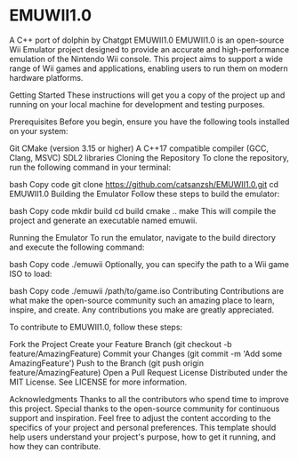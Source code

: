 # EMUWII1.0
A C++ port of dolphin by Chatgpt
EMUWII1.0
EMUWII1.0 is an open-source Wii Emulator project designed to provide an accurate and high-performance emulation of the Nintendo Wii console. This project aims to support a wide range of Wii games and applications, enabling users to run them on modern hardware platforms.

Getting Started
These instructions will get you a copy of the project up and running on your local machine for development and testing purposes.

Prerequisites
Before you begin, ensure you have the following tools installed on your system:

Git
CMake (version 3.15 or higher)
A C++17 compatible compiler (GCC, Clang, MSVC)
SDL2 libraries
Cloning the Repository
To clone the repository, run the following command in your terminal:

bash
Copy code
git clone https://github.com/catsanzsh/EMUWII1.0.git
cd EMUWII1.0
Building the Emulator
Follow these steps to build the emulator:

bash
Copy code
mkdir build
cd build
cmake ..
make
This will compile the project and generate an executable named emuwii.

Running the Emulator
To run the emulator, navigate to the build directory and execute the following command:

bash
Copy code
./emuwii
Optionally, you can specify the path to a Wii game ISO to load:

bash
Copy code
./emuwii /path/to/game.iso
Contributing
Contributions are what make the open-source community such an amazing place to learn, inspire, and create. Any contributions you make are greatly appreciated.

To contribute to EMUWII1.0, follow these steps:

Fork the Project
Create your Feature Branch (git checkout -b feature/AmazingFeature)
Commit your Changes (git commit -m 'Add some AmazingFeature')
Push to the Branch (git push origin feature/AmazingFeature)
Open a Pull Request
License
Distributed under the MIT License. See LICENSE for more information.

Acknowledgments
Thanks to all the contributors who spend time to improve this project.
Special thanks to the open-source community for continuous support and inspiration.
Feel free to adjust the content according to the specifics of your project and personal preferences. This template should help users understand your project's purpose, how to get it running, and how they can contribute.
